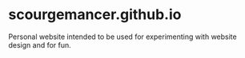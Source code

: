 # scourgemancer.github.io
Personal website intended to be used for experimenting with website design and for fun.
